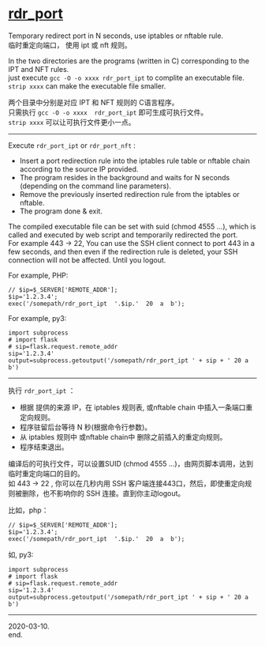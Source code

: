 # [rdr_port](https://github.com/osnosn/rdr_port/)
Temporary redirect port in N seconds, use iptables or nftable rule.   
临时重定向端口， 使用 ipt 或 nft 规则。  

In the two directories are the programs (written in C) corresponding to the IPT and NFT rules.  
just execute `gcc -O -o xxxx rdr_port_ipt` to complite an executable file.  
`strip xxxx` can make the executable file smaller.  

两个目录中分别是对应 IPT 和 NFT 规则的 C语言程序。  
只需执行 `gcc -O -o xxxx  rdr_port_ipt` 即可生成可执行文件。  
`strip xxxx` 可以让可执行文件更小一点。  

--------
Execute `rdr_port_ipt` or  `rdr_port_nft` :
* Insert a port redirection rule into the iptables rule table or nftable chain according to the source IP provided.
* The program resides in the background and waits for N seconds (depending on the command line parameters).
* Remove the previously inserted redirection rule from the iptables or nftable.
* The program done & exit.

The compiled executable file can be set with suid (chmod 4555 ...), which is called and executed by web script and temporarily redirected the port.   
For example 443 -> 22, You can use the SSH client connect to port 443 in a few seconds, and then even if the redirection rule is deleted, your SSH connection will not be affected. Until you logout.  

For example, PHP:
 ```
// $ip=$_SERVER['REMOTE_ADDR'];
$ip='1.2.3.4';
exec('/somepath/rdr_port_ipt  '.$ip.'  20  a  b');
```
For example, py3:
```
import subprocess
# import flask
# sip=flask.request.remote_addr
sip='1.2.3.4'
output=subprocess.getoutput('/somepath/rdr_port_ipt ' + sip + ' 20 a b')
```

-------
执行 `rdr_port_ipt` ：
* 根据 提供的来源 IP，在 iptables 规则表, 或nftable chain 中插入一条端口重定向规则。
* 程序驻留后台等待 N 秒(根据命令行参数)。
* 从 iptables 规则中 或nftable chain中 删除之前插入的重定向规则。
* 程序结束退出。

编译后的可执行文件，可以设置SUID (chmod 4555 ...)，由网页脚本调用，达到临时重定向端口的目的。  
如 443 -> 22 , 你可以在几秒内用 SSH 客户端连接443口，然后，即使重定向规则被删除，也不影响你的 SSH 连接。直到你主动logout。  

比如，php：
```
// $ip=$_SERVER['REMOTE_ADDR'];
$ip='1.2.3.4';
exec('/somepath/rdr_port_ipt  '.$ip.'  20  a  b');
```
如, py3:
```
import subprocess
# import flask
# sip=flask.request.remote_addr
sip='1.2.3.4'
output=subprocess.getoutput('/somepath/rdr_port_ipt ' + sip + ' 20 a b')
```

-------

2020-03-10.   
end.
